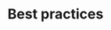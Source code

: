 ---
title: Best practices
longTitle: 'Best practices'
tags:
- gccommon
relatedTerm:
- "[[Benchmarks Quality control]]"
---